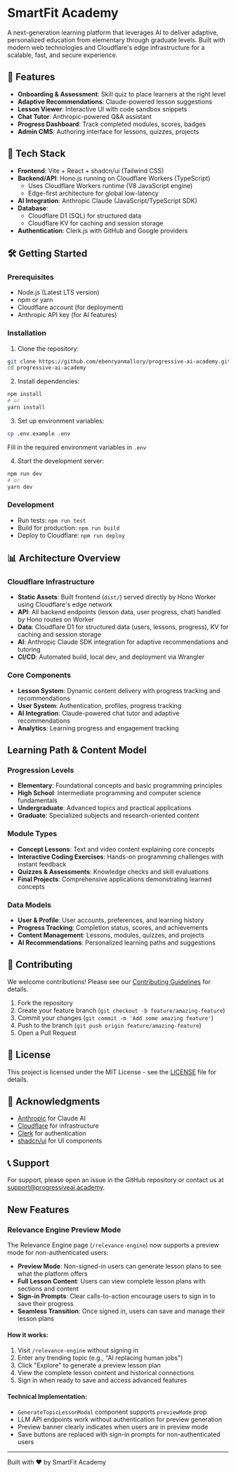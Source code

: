 # SmartFit Academy

A next-generation learning platform that leverages AI to deliver adaptive, personalized education from elementary through graduate levels. Built with modern web technologies and Cloudflare's edge infrastructure for a scalable, fast, and secure experience.

## 🌟 Features

- **Onboarding & Assessment**: Skill quiz to place learners at the right level
- **Adaptive Recommendations**: Claude-powered lesson suggestions
- **Lesson Viewer**: Interactive UI with code sandbox snippets
- **Chat Tutor**: Anthropic-powered Q&A assistant
- **Progress Dashboard**: Track completed modules, scores, badges
- **Admin CMS**: Authoring interface for lessons, quizzes, projects

## 🚀 Tech Stack

- **Frontend**: Vite + React + shadcn/ui (Tailwind CSS)
- **Backend/API**: Hono.js running on Cloudflare Workers (TypeScript)
  - Uses Cloudflare Workers runtime (V8 JavaScript engine)
  - Edge-first architecture for global low-latency
- **AI Integration**: Anthropic Claude (JavaScript/TypeScript SDK)
- **Database**: 
  - Cloudflare D1 (SQL) for structured data
  - Cloudflare KV for caching and session storage
- **Authentication**: Clerk.js with GitHub and Google providers

## 🛠️ Getting Started

### Prerequisites

- Node.js (Latest LTS version)
- npm or yarn
- Cloudflare account (for deployment)
- Anthropic API key (for AI features)

### Installation

1. Clone the repository:
```bash
git clone https://github.com/ebenryanmallory/progressive-ai-academy.git
cd progressive-ai-academy
```

2. Install dependencies:
```bash
npm install
# or
yarn install
```

3. Set up environment variables:
```bash
cp .env.example .env
```
Fill in the required environment variables in `.env`

4. Start the development server:
```bash
npm run dev
# or
yarn dev
```

### Development

- Run tests: `npm run test`
- Build for production: `npm run build`
- Deploy to Cloudflare: `npm run deploy`

## 📊 Architecture Overview

### Cloudflare Infrastructure
- **Static Assets**: Built frontend (`dist/`) served directly by Hono Worker using Cloudflare's edge network
- **API**: All backend endpoints (lesson data, user progress, chat) handled by Hono routes on Worker
- **Data**: Cloudflare D1 for structured data (users, lessons, progress), KV for caching and session storage
- **AI**: Anthropic Claude SDK integration for adaptive recommendations and tutoring
- **CI/CD**: Automated build, local dev, and deployment via Wrangler

### Core Components
- **Lesson System**: Dynamic content delivery with progress tracking and recommendations
- **User System**: Authentication, profiles, progress tracking
- **AI Integration**: Claude-powered chat tutor and adaptive recommendations
- **Analytics**: Learning progress and engagement tracking

## Learning Path & Content Model

### Progression Levels
- **Elementary**: Foundational concepts and basic programming principles
- **High School**: Intermediate programming and computer science fundamentals
- **Undergraduate**: Advanced topics and practical applications
- **Graduate**: Specialized subjects and research-oriented content

### Module Types
- **Concept Lessons**: Text and video content explaining core concepts
- **Interactive Coding Exercises**: Hands-on programming challenges with instant feedback
- **Quizzes & Assessments**: Knowledge checks and skill evaluations
- **Final Projects**: Comprehensive applications demonstrating learned concepts

### Data Models
- **User & Profile**: User accounts, preferences, and learning history
- **Progress Tracking**: Completion status, scores, and achievements
- **Content Management**: Lessons, modules, quizzes, and projects
- **AI Recommendations**: Personalized learning paths and suggestions

## 🤝 Contributing

We welcome contributions! Please see our [Contributing Guidelines](CONTRIBUTING.md) for details.

1. Fork the repository
2. Create your feature branch (`git checkout -b feature/amazing-feature`)
3. Commit your changes (`git commit -m 'Add some amazing feature'`)
4. Push to the branch (`git push origin feature/amazing-feature`)
5. Open a Pull Request

## 📝 License

This project is licensed under the MIT License - see the [LICENSE](LICENSE) file for details.

## 🙏 Acknowledgments

- [Anthropic](https://www.anthropic.com/) for Claude AI
- [Cloudflare](https://www.cloudflare.com/) for infrastructure
- [Clerk](https://clerk.com/) for authentication
- [shadcn/ui](https://ui.shadcn.com/) for UI components

## 📞 Support

For support, please open an issue in the GitHub repository or contact us at [support@progressiveai.academy](mailto:support@progressiveai.academy).

## New Features

### Relevance Engine Preview Mode

The Relevance Engine page (`/relevance-engine`) now supports a preview mode for non-authenticated users:

- **Preview Mode**: Non-signed-in users can generate lesson plans to see what the platform offers
- **Full Lesson Content**: Users can view complete lesson plans with sections and content
- **Sign-in Prompts**: Clear calls-to-action encourage users to sign in to save their progress
- **Seamless Transition**: Once signed in, users can save and manage their lesson plans

#### How it works:
1. Visit `/relevance-engine` without signing in
2. Enter any trending topic (e.g., "AI replacing human jobs")
3. Click "Explore" to generate a preview lesson plan
4. View the complete lesson content and historical connections
5. Sign in when ready to save and access advanced features

#### Technical Implementation:
- `GenerateTopicLessonModal` component supports `previewMode` prop
- LLM API endpoints work without authentication for preview generation
- Preview banner clearly indicates when users are in preview mode
- Save buttons are replaced with sign-in prompts for non-authenticated users

---

Built with ❤️ by SmartFit Academy
